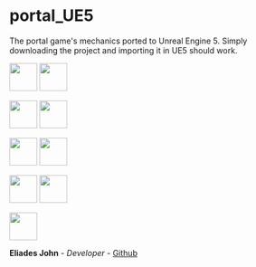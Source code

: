 # portal_UE5

The portal game's mechanics ported to Unreal Engine 5. Simply downloading the project and importing it in UE5 should work.

<p float="left">
  <img src="https://github.com/johneliades/portal_UE4/blob/master/gifs/1.gif" width="49" />
  <img src="https://github.com/johneliades/portal_UE4/blob/master/gifs/2.gif" width="49" />
</p>

<p float="left">
  <img src="https://github.com/johneliades/portal_UE4/blob/master/gifs/3.gif" width="49" />
  <img src="https://github.com/johneliades/portal_UE4/blob/master/gifs/4.gif" width="49" />
</p>

<p float="left">
  <img src="https://github.com/johneliades/portal_UE4/blob/master/gifs/5.gif" width="49" />
  <img src="https://github.com/johneliades/portal_UE4/blob/master/gifs/6.gif" width="49" />
</p>

<p float="left">
  <img src="https://github.com/johneliades/portal_UE4/blob/master/gifs/7.gif" width="49" />
  <img src="https://github.com/johneliades/portal_UE4/blob/master/gifs/8.gif" width="49" />
</p>

<p float="left">
  <img src="https://github.com/johneliades/portal_UE4/blob/master/gifs/9.gif" width="49" />
</p>

**Eliades John** - _Developer_ - [Github](https://github.com/johneliades)
